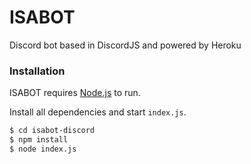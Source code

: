 # ISABOT

Discord bot based in DiscordJS and powered by Heroku

### Installation

ISABOT requires [Node.js](https://nodejs.org/) to run.

Install all dependencies and start `index.js`.

```sh
$ cd isabot-discord
$ npm install
$ node index.js
```